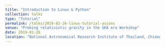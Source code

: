 ```yaml
---
title: "Introduction to Linux & Python"
collection: talks
type: "Tutorial"
permalink: /talks/2019-01-26-linux-tutorial-asions
venue: "Probing relativistic gravity in the SKA era Workshop"
date: 2019-01-26
location: "National Astronomical Research Institute of Thailand, Chiang Mai, Thailand"
---
```


